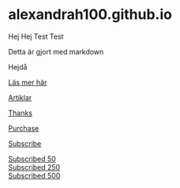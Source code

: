 # alexandrah100.github.io
Hej
Hej
Test
Test

Detta är gjort med markdown

Hejdå

[Läs mer här](/read-more)

[Artiklar](/articles)

[Thanks](/thank-you)

[Purchase](/purchase-complete)

[Subscribe](/subscribed)

<a href="/subscribed" class="sub-link" data-subvalue="50"> Subscribed 50 </a>
<br>
<a href="/subscribed" class="sub-link" data-subvalue="250"> Subscribed 250 </a>
<br>
<a href="/subscribed" class="sub-link" data-subvalue="500"> Subscribed 500 </a>
<br>
